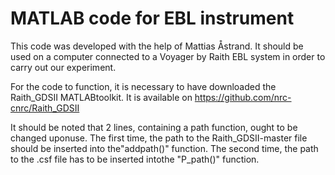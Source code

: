 # MATLAB code for EBL instrument 
This code was developed with the help of Mattias Åstrand. It should be used on a computer connected to a Voyager by Raith EBL system in order to carry out our experiment. 

For the code to function, it is necessary to have downloaded the Raith_GDSII MATLABtoolkit. It is available on https://github.com/nrc-cnrc/Raith_GDSII

It should be noted that 2 lines, containing a path function, ought to be changed uponuse. The first time, the path to the Raith_GDSII-master file should be inserted into the"addpath()" function. The second time, the path to the .csf file has to be inserted intothe "P_path()" function.
